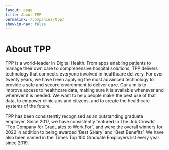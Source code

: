 ```yaml
---
layout: page
title: About TPP
permalink: /companies/tpp/
show-in-nav: false
---
```


# About TPP

TPP is a world-leader in Digital Health. From apps enabling patients to manage their own care to comprehensive hospital solutions, TPP delivers technology that connects everyone involved in healthcare delivery. For over twenty years, we have been applying the most advanced technology to provide a safe and secure environment to deliver care. Our aim is to improve access to healthcare data, making sure it is available whenever and wherever it is needed. We want to help people make the best use of that data, to empower clinicians and citizens, and to create the healthcare systems of the future.

TPP has been consistently recognised as an outstanding graduate employer. Since 2017, we have consistently featured in The Job Crowds’ “Top Company for Graduates to Work For”, and were the overall winners for 2022 in addition to being awarded ‘Best Salary’ and ‘Best Benefits’. We have also been named in the Times Top 100 Graduate Employers list every year since 2019.
